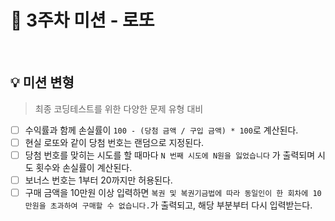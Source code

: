 # 🎱 3주차 미션 - 로또

<br/>

## 💡 미션 변형

> 최종 코딩테스트를 위한 다양한 문제 유형 대비

- [ ] 수익률과 함께 손실률이 `100 - (당첨 금액 / 구입 금액) * 100`로 계산된다.
- [ ] 현실 로또와 같이 당첨 번호는 랜덤으로 지정된다.
- [ ] 당첨 번호를 맞히는 시도를 할 때마다 `N 번째 시도에 N원을 잃었습니다` 가 출력되며 시도 횟수와 손실률이 계산된다.
- [ ] 보너스 번호는 1부터 20까지만 허용된다.
- [ ] 구매 금액을 10만원 이상 입력하면 `복권 및 복권기금법에 따라 동일인이 한 회차에 10만원을 초과하여 구매할 수 없습니다.`가 출력되고, 해당 부분부터 다시 입력받는다.
